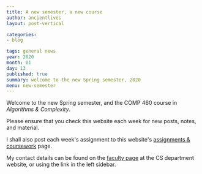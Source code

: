 ```yaml
---
title: A new semester, a new course
author: ancientlives
layout: post-vertical

categories:
- blog

tags: general news
year: 2020
month: 01
day: 13
published: true
summary: welcome to the new Spring semester, 2020
menu: new-semester
---
```


Welcome to the new Spring semester, and the COMP 460 course in *Algorithms & Complexity*.

Please ensure that you check this website each week for new posts, notes, and material.

I shall also post each week's assignment to this website's [assignments & coursework](/assignments) page.

My contact details can be found on the [faculty page](http://www.luc.edu/cs/people/ftfaculty/haywardnicholas.shtml) at the CS department website, or using the link in the left sidebar.
